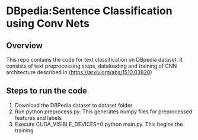 # DBpedia:Sentence Classification using Conv Nets

## Overview
This repo contains the code for text classification on DBpedia dataset.
It consists of text preprocessing steps, dataloading and training of CNN architecture
described in (https://arxiv.org/abs/1510.03820)

## Steps to run the code

1. Download the DBPedia dataset to dataset folder
2. Run python preprocess.py. This generates numpy files for preprocessed features and labels
3. Execute CUDA_VISIBLE_DEVICES=0 python main.py. This begins the training
